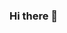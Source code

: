 ### Hi there 👋

<!--
**annasamotoylova/annasamotoylova** is a ✨ _special_ ✨ repository because its `README.md` (this file) appears on your GitHub profile.

Here are some ideas to get you started:

Меня зовут Анна 🙋
Я начинающий аналитик данных.
Ранее работала в сфере бизнес-обучения и управления персоналом.
Прошла переподготовку в Яндекс Практикуме по курсу DA.
Имею высшее социологическое образование.
Стремлюсь применять свои знания и навыки для повышения ценности организации, в которой работаю.
Мое жизненное кредо: Дорогу осилит идущий!

Стек: 
Python, Pandas, Numpy, Matplotlib, SciPy, 
SQL,
Tableau
